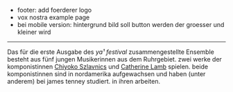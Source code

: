 - footer: add foerderer logo
- vox nostra example page
- bei mobile version: hintergrund bild soll button werden der groesser und kleiner wird

---




Das für die erste Ausgabe des *ya¹ festival* zusammengestellte Ensemble besteht aus fünf jungen Musikerinnen aus dem Ruhrgebiet. zwei werke der komponistinnen [Chiyoko Szlavnics](https://www.chiyokoszlavnics.org/) und [Catherine Lamb](https://www.sacredrealism.org/artists/catherine-lamb/) spielen. beide komponistinnen sind in nordamerika aufgewachsen und haben (unter anderem) bei james tenney studiert. in ihren arbeiten.
